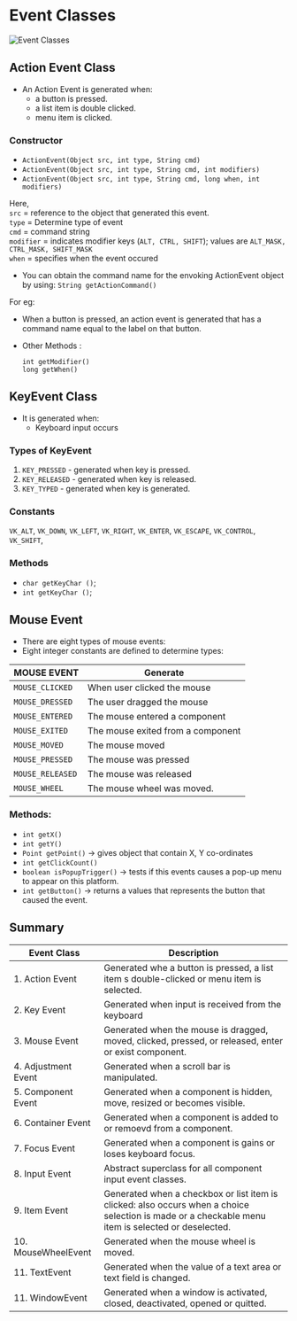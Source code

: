 # Event Classes

![Event Classes](https://i.ibb.co/4jK8m8c/event-Classes.jpg)

## Action Event Class

- An Action Event is generated when:
  - a button is pressed.
  - a list item is double clicked.
  - menu item is clicked.
  
### Constructor

- ```ActionEvent(Object src, int type, String cmd)```
- ```ActionEvent(Object src, int type, String cmd, int modifiers)```
- ```ActionEvent(Object src, int type, String cmd, long when, int modifiers)```

Here,   
```src```  = reference to the object that generated this event.  
```type``` = Determine type of event  
```cmd``` = command string  
```modifier``` = indicates modifier keys (```ALT, CTRL, SHIFT```); values are ```ALT_MASK, CTRL_MASK, SHIFT_MASK```  
```when``` = specifies when the event occured

  - You can obtain the command name for the envoking ActionEvent object by using:
        ```String getActionCommand()```

For eg:  
- When a button is pressed, an action event is generated that has a command name equal to the label on that button.
- Other Methods :

    ```int getModifier()```  
    ```long getWhen()```

## KeyEvent Class
- It is generated when:
    - Keyboard input occurs

### Types of KeyEvent
1. ```KEY_PRESSED``` - generated when key is pressed.
2. ```KEY_RELEASED``` - generated when key is released.
3. ```KEY_TYPED``` - generated when key is generated.

### Constants

```VK_ALT```,
```VK_DOWN```,
```VK_LEFT```,
```VK_RIGHT```,
```VK_ENTER```,
```VK_ESCAPE```,
```VK_CONTROL```,
```VK_SHIFT```,

### Methods

- ```char getKeyChar ()```;
- ```int getKeyChar ()```;

## Mouse Event

- There are eight types of mouse events:
- Eight integer constants are defined to determine types:  

| MOUSE EVENT | Generate |  
------------|-------------  
| ```MOUSE_CLICKED``` | When user clicked the mouse |
| ```MOUSE_DRESSED``` | The user dragged the mouse |
| ```MOUSE_ENTERED``` | The mouse entered a component |
| ```MOUSE_EXITED``` | The mouse exited from a component |
| ```MOUSE_MOVED``` | The mouse moved |
| ```MOUSE_PRESSED``` | The mouse was pressed |
| ```MOUSE_RELEASED``` | The mouse was released |
| ```MOUSE_WHEEL``` | The mouse wheel was moved. |

### Methods:

- ```int getX()```
- ```int getY()```
- ```Point getPoint()``` -> gives object that contain X, Y co-ordinates
- ```int getClickCount()```
- ```boolean isPopupTrigger()``` -> tests if this events causes a pop-up menu to appear on this platform.
- ```int getButton()``` -> returns a values that represents the button that caused the event.

## Summary

| Event Class | Description |  
------------|-------------  
| 1. Action Event | Generated whe a button is pressed, a list item s double-clicked or menu item is selected. |
| 2. Key Event | Generated when input is received from the keyboard |
| 3. Mouse Event | Generated when the mouse is dragged, moved, clicked, pressed, or released, enter or exist component. |
| 4. Adjustment Event | Generated when a scroll bar is manipulated. |
| 5. Component Event | Generated when a component is hidden, move, resized or becomes visible. |
| 6. Container Event | Generated when a component is added to or remoevd from a component. |
| 7. Focus Event | Generated when a component is gains or loses keyboard focus. |
| 8. Input Event | Abstract superclass for all component input event classes. |
| 9. Item Event | Generated when a checkbox or list item is clicked: also occurs when a choice selection is made or a checkable menu item is selected or deselected. |
| 10. MouseWheelEvent | Generated when the mouse wheel is moved. |
| 11. TextEvent | Generated when the value of a text area or text field is changed. |
| 11. WindowEvent | Generated when a window is activated, closed, deactivated, opened or quitted. |


